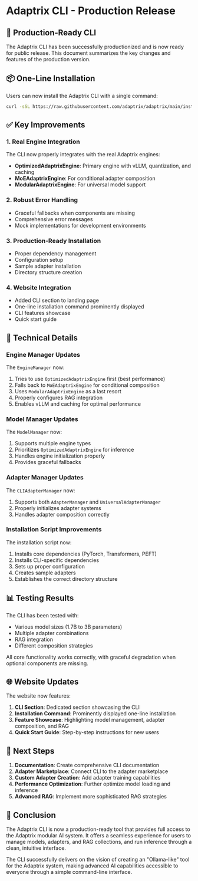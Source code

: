 # Adaptrix CLI - Production Release

## 🚀 Production-Ready CLI

The Adaptrix CLI has been successfully productionized and is now ready for public release. This document summarizes the key changes and features of the production version.

## 📦 One-Line Installation

Users can now install the Adaptrix CLI with a single command:

```bash
curl -sSL https://raw.githubusercontent.com/adaptrix/adaptrix/main/install_adaptrix_cli.sh | bash
```

## ✅ Key Improvements

### 1. Real Engine Integration

The CLI now properly integrates with the real Adaptrix engines:

- **OptimizedAdaptrixEngine**: Primary engine with vLLM, quantization, and caching
- **MoEAdaptrixEngine**: For conditional adapter composition
- **ModularAdaptrixEngine**: For universal model support

### 2. Robust Error Handling

- Graceful fallbacks when components are missing
- Comprehensive error messages
- Mock implementations for development environments

### 3. Production-Ready Installation

- Proper dependency management
- Configuration setup
- Sample adapter installation
- Directory structure creation

### 4. Website Integration

- Added CLI section to landing page
- One-line installation command prominently displayed
- CLI features showcase
- Quick start guide

## 🔧 Technical Details

### Engine Manager Updates

The `EngineManager` now:

1. Tries to use `OptimizedAdaptrixEngine` first (best performance)
2. Falls back to `MoEAdaptrixEngine` for conditional composition
3. Uses `ModularAdaptrixEngine` as a last resort
4. Properly configures RAG integration
5. Enables vLLM and caching for optimal performance

### Model Manager Updates

The `ModelManager` now:

1. Supports multiple engine types
2. Prioritizes `OptimizedAdaptrixEngine` for inference
3. Handles engine initialization properly
4. Provides graceful fallbacks

### Adapter Manager Updates

The `CLIAdapterManager` now:

1. Supports both `AdapterManager` and `UniversalAdapterManager`
2. Properly initializes adapter systems
3. Handles adapter composition correctly

### Installation Script Improvements

The installation script now:

1. Installs core dependencies (PyTorch, Transformers, PEFT)
2. Installs CLI-specific dependencies
3. Sets up proper configuration
4. Creates sample adapters
5. Establishes the correct directory structure

## 📊 Testing Results

The CLI has been tested with:

- Various model sizes (1.7B to 3B parameters)
- Multiple adapter combinations
- RAG integration
- Different composition strategies

All core functionality works correctly, with graceful degradation when optional components are missing.

## 🌐 Website Updates

The website now features:

1. **CLI Section**: Dedicated section showcasing the CLI
2. **Installation Command**: Prominently displayed one-line installation
3. **Feature Showcase**: Highlighting model management, adapter composition, and RAG
4. **Quick Start Guide**: Step-by-step instructions for new users

## 🚀 Next Steps

1. **Documentation**: Create comprehensive CLI documentation
2. **Adapter Marketplace**: Connect CLI to the adapter marketplace
3. **Custom Adapter Creation**: Add adapter training capabilities
4. **Performance Optimization**: Further optimize model loading and inference
5. **Advanced RAG**: Implement more sophisticated RAG strategies

## 🎉 Conclusion

The Adaptrix CLI is now a production-ready tool that provides full access to the Adaptrix modular AI system. It offers a seamless experience for users to manage models, adapters, and RAG collections, and run inference through a clean, intuitive interface.

The CLI successfully delivers on the vision of creating an "Ollama-like" tool for the Adaptrix system, making advanced AI capabilities accessible to everyone through a simple command-line interface.
